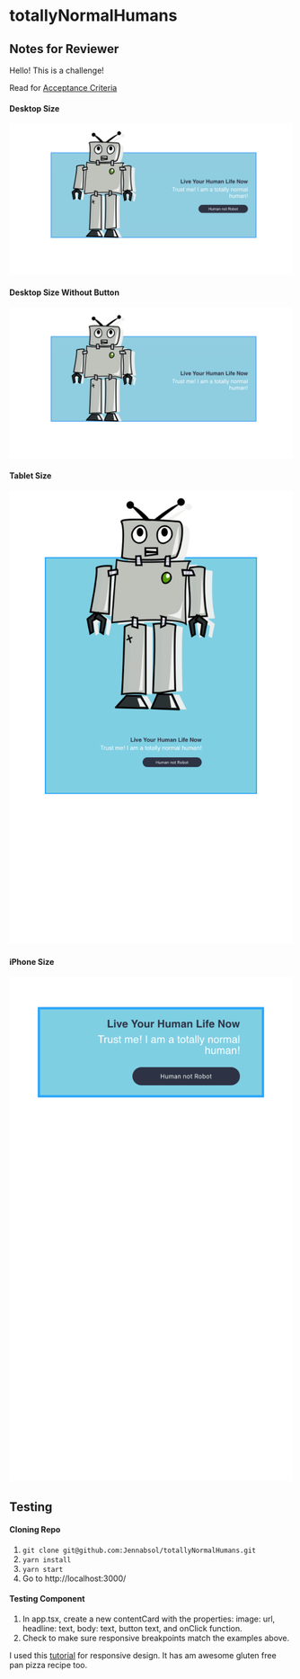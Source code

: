 # totallyNormalHumans


## Notes for Reviewer

Hello! This is a challenge!

Read for [Acceptance Criteria](https://github.com/Jennabsol/totallyNormalHumans/blob/main/Mid-level%20challenge%200b007a811b5545ed8dde826da08fbbb3.md)

#### Desktop Size
![Image of full with button](https://github.com/Jennabsol/totallyNormalHumans/blob/main/assets/Desktop.png)

#### Desktop Size Without Button
![Image of full without button](https://github.com/Jennabsol/totallyNormalHumans/blob/main/assets/DesktopWithoutBTN.png)

#### Tablet Size
![iPad size](https://github.com/Jennabsol/totallyNormalHumans/blob/main/assets/Tablet.png)

#### iPhone Size
![iPhone size](https://github.com/Jennabsol/totallyNormalHumans/blob/main/assets/phone.png)

## Testing

#### Cloning Repo
1. `git clone git@github.com:Jennabsol/totallyNormalHumans.git`
2. `yarn install`
3. `yarn start`
4. Go to http://localhost:3000/

#### Testing Component
1. In app.tsx, create a new contentCard with the properties: image: url, headline: text, body: text, button text, and onClick function.
2. Check to make sure responsive breakpoints match the examples above.


I used this [tutorial](https://css-tricks.com/how-to-make-a-media-query-less-card-component/#top-of-site) for responsive design. It has am awesome gluten free pan pizza recipe too.